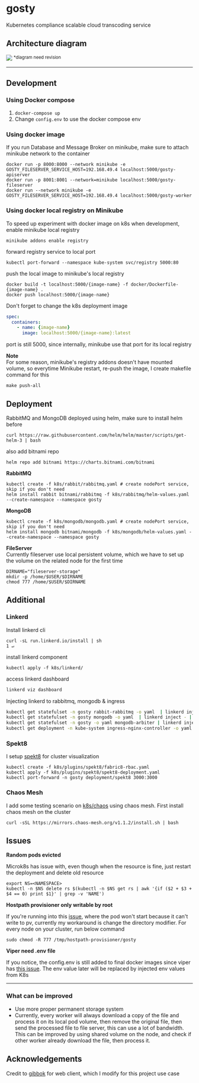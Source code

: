 # gosty
Kubernetes compliance scalable cloud transcoding service

## Architecture diagram
![](https://github.com/luqmansen/gosty/wiki/out/Diagram/sys-design-overview.png)
<sup>*diagram need revision</sup> 
___
## Development

### Using Docker compose
1. `docker-compose up`
2. Change `config.env` to use the docker compose env

### Using docker image
If you run Database and Message Broker on minikube, make sure to attach minikube network to the container

```
docker run -p 8000:8000 --network minikube -e GOSTY_FILESERVER_SERVICE_HOST=192.168.49.4 localhost:5000/gosty-apiserver
docker run -p 8001:8001 --network=minikube localhost:5000/gosty-fileserver
docker run --network minikube -e GOSTY_FILESERVER_SERVICE_HOST=192.168.49.4 localhost:5000/gosty-worker
```

### Using docker local registry on Minikube
To speed up experiment with docker image on k8s when development, enable minikube local registry
```
minikube addons enable registry
```
forward registry service to local port
```
kubectl port-forward --namespace kube-system svc/registry 5000:80
```
push the local image to minikube's local registry
```
docker build -t localhost:5000/{image-name} -f docker/Dockerfile-{image-name} .
docker push localhost:5000/{image-name}
```
Don't forget to change the k8s deployment image
```yaml
spec:
  containers:
    - name: {image-name}
      image: localhost:5000/{image-name}:latest 
```
port is still 5000, since internally, minikube use that port for its local registry

**Note**<br>
For some reason, minikube's registry addons doesn't have mounted volume, so everytime
Minikube restart, re-push the image, I create makefile command for this
```
make push-all
```

## Deployment 
RabbitMQ and MongoDB deployed using helm, make sure to install helm before

```
curl https://raw.githubusercontent.com/helm/helm/master/scripts/get-helm-3 | bash
```
also add bitnami repo
```
helm repo add bitnami https://charts.bitnami.com/bitnami
```

**RabbitMQ**<br>
```
kubectl create -f k8s/rabbit/rabbitmq.yaml # create nodePort service, skip if you don't need
helm install rabbit bitnami/rabbitmq -f k8s/rabbitmq/helm-values.yaml --create-namespace --namespace gosty
```

**MongoDB**<br>
```
kubectl create -f k8s/mongodb/mongodb.yaml # create nodePort service, skip if you don't need
helm install mongodb bitnami/mongodb -f k8s/mongodb/helm-values.yaml --create-namespace --namespace gosty
```

**FileServer**<br>
Currently fileserver use local persistent volume, which we have to set up the volume on the related node
for the first time
```
DIRNAME="fileserver-storage"
mkdir -p /home/$USER/$DIRNAME 
chmod 777 /home/$USER/$DIRNAME
```


## Additional

### Linkerd
Install linkerd cli
```
curl -sL run.linkerd.io/install | sh                                                                                                                                                                       1 ↵
```
install linkerd component
```
kubectl apply -f k8s/linkerd/
```
access linkerd dashboard
```bash
linkerd viz dashboard
```
Injecting linkerd to rabbitmq, mongodb & ingress 
```bash
kubectl get statefulset -n gosty rabbit-rabbitmq -o yaml  | linkerd inject - | kubectl apply -f -
kubectl get statefulset -n gosty mongodb -o yaml  | linkerd inject - | kubectl apply -f -
kubectl get statefulset -n gosty -o yaml mongodb-arbiter | linkerd inject - | kubectl apply -f -   
kubectl get deployment -n kube-system ingress-nginx-controller -o yaml | linkerd inject - | kubectl apply -f -                                               1 ↵
```

### Spekt8
I setup [spekt8](https://github.com/spekt8/spekt8) for cluster visualization
```
kubectl create -f k8s/plugins/spekt8/fabric8-rbac.yaml 
kubectl apply -f k8s/plugins/spekt8/spekt8-deployment.yaml 
kubectl port-forward -n gosty deployment/spekt8 3000:3000
```
### Chaos Mesh
I add some testing scenario on [k8s/chaos](./k8s/chaos) using chaos mesh. First install chaos mesh 
on the cluster
```
curl -sSL https://mirrors.chaos-mesh.org/v1.1.2/install.sh | bash
```


## Issues
**Random pods evicted**

Microk8s has issue with, even though when the resource is fine,
just restart the deployment and delete old resource
```
export NS=<NAMESPACE> 
kubectl -n $NS delete rs $(kubectl -n $NS get rs | awk '{if ($2 + $3 + $4 == 0) print $1}' | grep -v 'NAME')
```

**Hostpath provisioner only writable by root**

If you're running into this [issue](https://github.com/kubernetes/minikube/issues/1990), where the
pod won't start because it can't write to pv, currently my workaround is change the directory modifier.
For every node on your cluster, run below command
````
sudo chmod -R 777 /tmp/hostpath-provisioner/gosty
````

**Viper need .env file**

If you notice, the config.env is still added to final docker images since viper has [this issue](https://github.com/spf13/viper/issues/584).
The env value later will be replaced by injected env values from K8s



 ___
### What can be improved
- Use more proper permanent storage system
- Currently, every worker will always download a copy of the file and process it on its local pod volume,
 then remove the original file, then send the processed file to file server, this can use a lot of bandwidth. This can be improved by using shared volume on
  the node, and check if other worker already download the file, then process it.   

## Acknowledgements
Credit to [gibbok](https://github.com/gibbok) for web client, which I modify for this project use case   